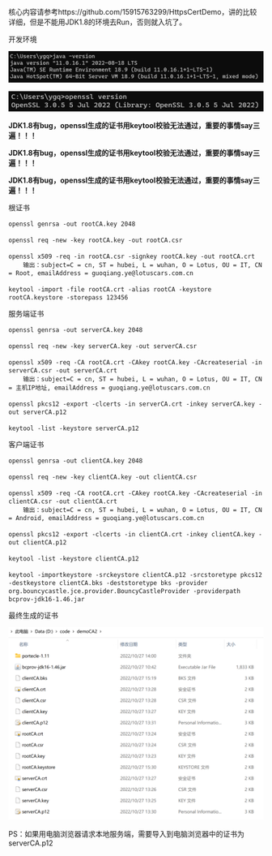 核心内容请参考https://github.com/15915763299/HttpsCertDemo，讲的比较详细，但是不能用JDK1.8的环境去Run，否则就入坑了。

开发环境

![image-20221027210642268](https://raw.githubusercontent.com/treech/PicRemote/master/common/image-20221027210642268.png)

![image-20221027211011212](https://raw.githubusercontent.com/treech/PicRemote/master/common/image-20221027211011212.png)

**JDK1.8有bug，openssl生成的证书用keytool校验无法通过，重要的事情say三遍！！！**

**JDK1.8有bug，openssl生成的证书用keytool校验无法通过，重要的事情say三遍！！！**

**JDK1.8有bug，openssl生成的证书用keytool校验无法通过，重要的事情say三遍！！！**

根证书

```shell
openssl genrsa -out rootCA.key 2048

openssl req -new -key rootCA.key -out rootCA.csr

openssl x509 -req -in rootCA.csr -signkey rootCA.key -out rootCA.crt
	输出：subject=C = cn, ST = hubei, L = wuhan, O = Lotus, OU = IT, CN = Root, emailAddress = guoqiang.ye@lotuscars.com.cn

keytool -import -file rootCA.crt -alias rootCA -keystore rootCA.keystore -storepass 123456
```

服务端证书

```shell
openssl genrsa -out serverCA.key 2048

openssl req -new -key serverCA.key -out serverCA.csr

openssl x509 -req -CA rootCA.crt -CAkey rootCA.key -CAcreateserial -in serverCA.csr -out serverCA.crt
	输出：subject=C = cn, ST = hubei, L = wuhan, O = Lotus, OU = IT, CN = 主机IP地址, emailAddress = guoqiang.ye@lotuscars.com.cn

openssl pkcs12 -export -clcerts -in serverCA.crt -inkey serverCA.key -out serverCA.p12

keytool -list -keystore serverCA.p12
```

客户端证书

```shell
openssl genrsa -out clientCA.key 2048

openssl req -new -key clientCA.key -out clientCA.csr

openssl x509 -req -CA rootCA.crt -CAkey rootCA.key -CAcreateserial -in clientCA.csr -out clientCA.crt
	输出：subject=C = cn, ST = hubei, L = wuhan, O = Lotus, OU = IT, CN = Android, emailAddress = guoqiang.ye@lotuscars.com.cn
	
openssl pkcs12 -export -clcerts -in clientCA.crt -inkey clientCA.key -out clientCA.p12

keytool -list -keystore clientCA.p12	

keytool -importkeystore -srckeystore clientCA.p12 -srcstoretype pkcs12 -destkeystore clientCA.bks -deststoretype bks -provider org.bouncycastle.jce.provider.BouncyCastleProvider -providerpath bcprov-jdk16-1.46.jar
```

最终生成的证书

![image-20221027212414891](https://raw.githubusercontent.com/treech/PicRemote/master/common/image-20221027212414891.png)

PS：如果用电脑浏览器请求本地服务端，需要导入到电脑浏览器中的证书为serverCA.p12
